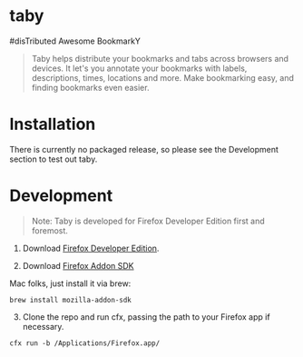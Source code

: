 taby
====

#disTributed Awesome BookmarkY

> Taby helps distribute your bookmarks and tabs across browsers and devices. It let's you annotate your bookmarks with labels, descriptions, times, locations and more. Make bookmarking easy, and finding bookmarks even easier.


Installation
============

There is currently no packaged release, so please see the Development section to test out taby.


Development
===========
 
> Note: Taby is developed for Firefox Developer Edition first and foremost.

1. Download [Firefox Developer Edition](https://www.mozilla.org/en-US/firefox/developer/).

2. Download [Firefox Addon SDK](https://developer.mozilla.org/en-US/Add-ons/SDK/Tutorials/Installation)

Mac folks, just install it via brew:  

```
brew install mozilla-addon-sdk
```

3. Clone the repo and run cfx, passing the path to your Firefox app if necessary.

```
cfx run -b /Applications/Firefox.app/
```
